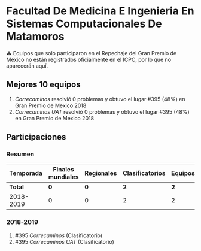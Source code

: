 # Facultad De Medicina E Ingenieria En Sistemas Computacionales De Matamoros

:warning: Equipos que solo participaron en el Repechaje del Gran Premio de México no están registrados oficialmente en el ICPC, por lo que no aparecerán aquí.

## Mejores 10 equipos

1. _Correcaminos_ resolvió 0 problemas y obtuvo el lugar #395 (48%) en Gran Premio de Mexico 2018
1. _Correcaminos UAT_ resolvió 0 problemas y obtuvo el lugar #395 (48%) en Gran Premio de Mexico 2018

## Participaciones

### Resumen

| Temporada | Finales mundiales | Regionales | Clasificatorios | Equipos |
| --- | --- | --- | --- | --- |
| **Total** | **0** | **0** | **2** | **2** |
| 2018-2019 | 0 | 0 | 2 | 2 |

### 2018-2019

1. #395 _Correcaminos_ (Clasificatorio)
1. #395 _Correcaminos UAT_ (Clasificatorio)



